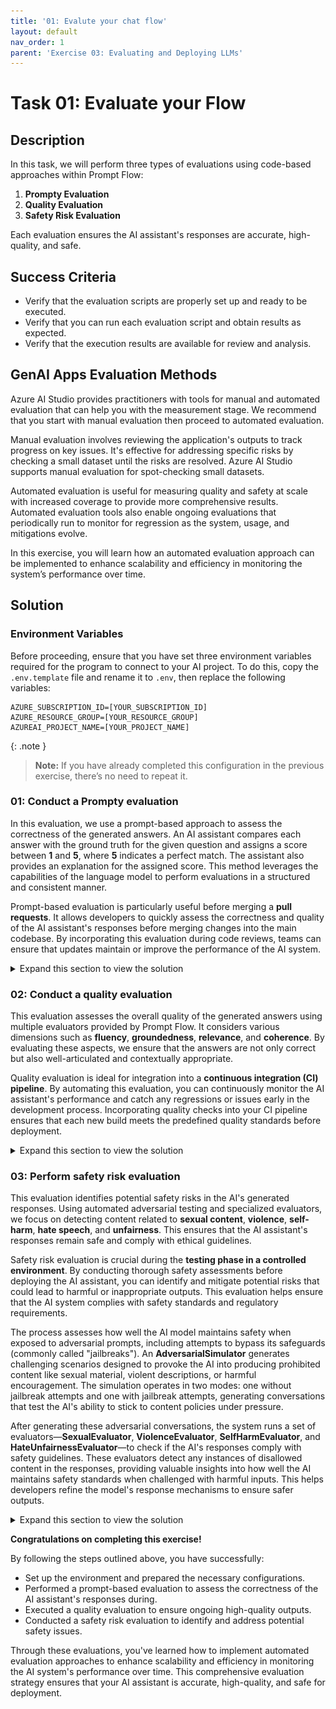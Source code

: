 ```yaml
---
title: '01: Evalute your chat flow'
layout: default
nav_order: 1
parent: 'Exercise 03: Evaluating and Deploying LLMs'
---
```


# Task 01: Evaluate your Flow

## Description

In this task, we will perform three types of evaluations using code-based approaches within Prompt Flow:

1. **Prompty Evaluation**
2. **Quality Evaluation**
3. **Safety Risk Evaluation**

Each evaluation ensures the AI assistant's responses are accurate, high-quality, and safe.

## Success Criteria

- Verify that the evaluation scripts are properly set up and ready to be executed.
- Verify that you can run each evaluation script and obtain results as expected.
- Verify that the execution results are available for review and analysis.

## GenAI Apps Evaluation Methods

Azure AI Studio provides practitioners with tools for manual and automated evaluation that can help you with the measurement stage. We recommend that you start with manual evaluation then proceed to automated evaluation. 

Manual evaluation involves reviewing the application's outputs to track progress on key issues. It's effective for addressing specific risks by checking a small dataset until the risks are resolved. Azure AI Studio supports manual evaluation for spot-checking small datasets.

Automated evaluation is useful for measuring quality and safety at scale with increased coverage to provide more comprehensive results. Automated evaluation tools also enable ongoing evaluations that periodically run to monitor for regression as the system, usage, and mitigations evolve.

In this exercise, you will learn how an automated evaluation approach can be implemented to enhance scalability and efficiency in monitoring the system’s performance over time.

## Solution

### Environment Variables

Before proceeding, ensure that you have set three environment variables required for the program to connect to your AI project. To do this, copy the `.env.template` file and rename it to `.env`, then replace the following variables:

```
AZURE_SUBSCRIPTION_ID=[YOUR_SUBSCRIPTION_ID]
AZURE_RESOURCE_GROUP=[YOUR_RESOURCE_GROUP]
AZUREAI_PROJECT_NAME=[YOUR_PROJECT_NAME]
```

{: .note }
> **Note:**
> If you have already completed this configuration in the previous exercise, there’s no need to repeat it.

### 01: Conduct a Prompty evaluation

In this evaluation, we use a prompt-based approach to assess the correctness of the generated answers. An AI assistant compares each answer with the ground truth for the given question and assigns a score between **1** and **5**, where **5** indicates a perfect match. The assistant also provides an explanation for the assigned score. This method leverages the capabilities of the language model to perform evaluations in a structured and consistent manner.

Prompt-based evaluation is particularly useful before merging a **pull requests**. It allows developers to quickly assess the correctness and quality of the AI assistant's responses before merging changes into the main codebase. By incorporating this evaluation during code reviews, teams can ensure that updates maintain or improve the performance of the AI system.

<details markdown="block">
<summary>Expand this section to view the solution</summary>

To execute the prompt-based evaluation, follow these steps:

1. Open a terminal and navigate to the root directory of your project.

1. Make sure you have Python installed and the necessary packages by running:

   ```bash
   pip install -r requirements.txt
   ```

1. Export the **./src** directory to the **PYTHONPATH** to allow Python to find modules in the flow source directory.

   ```bash
   export PYTHONPATH=./src:$PYTHONPATH
   ```

   {: .note }
   > Skipping this step will result in a `ModuleNotFoundError: No module named 'chat_request'`.

1. Execute the following execution script command:

   ```bash
   python evaluations/prompty_eval.py
   ```

   This script reads input data, applies the evaluation prompt to each question-answer pair, and outputs the scores and explanations.

   {: .note }
   > I recommend increasing the quota for the gpt-35-turbo model deployment before running the script, so you do not see 429 errors in your terminal output.

#### Evaluation Execution Results

*After running the script, you should see output similar to the following:*

```
                                     inputs.question                                      inputs.answer  ... outputs.score                                outputs.explanation
0  How can I reschedule my appointment with Lamna...  You can reschedule your appointment with Lamna...  ...             5  The answer provides the correct methods to res...
1  Does Lamna Healthcare share my personal inform...  Lamna Healthcare does not share your personal ...  ...             5  The answer accurately reflects the ground_trut...
2  What are my responsibilities as a patient at L...  As a patient at Lamna Healthcare, your respons...  ...             5  The answer accurately lists the responsibiliti...
3  How long does it take to process an insurance ...  The processing time for an insurance claim at ...  ...             5  The answer accurately reflects the processing ...
4  Where can I find information about my prescrib...  You can find information about your prescribed...  ...             5  The answer provides comprehensive information ...
5  Are telehealth services covered by insurance a...  Yes, telehealth services are covered by most i...  ...             5  The answer accurately reflects the ground trut...
6  What should I do if I need to discuss my billi...  If you need to discuss your billing concerns, ...  ...             5  The answer accurately covers the key points me...
7  What should I do if I have a non-life-threaten...  If you have a non-life-threatening urgent medi...  ...             3  The answer suggests calling a nurse hotline, w...
8  How can I request a refill for my prescription...  You can request a refill for your prescription...  ...             5  The answer provides the same methods for reque...
9  How does Lamna Healthcare protect my personal ...  Lamna Healthcare protects your personal health...  ...             5  The answer accurately reflects the ground_trut...
```

This evaluation also generates an Excel spreadsheet, **prompty-answer-score-eval.xlsx**, with the results.

![Prompty Evaluation Results.](images/evaluate_prompty.png)

</details>

### 02: Conduct a quality evaluation

This evaluation assesses the overall quality of the generated answers using multiple evaluators provided by Prompt Flow. It considers various dimensions such as **fluency**, **groundedness**, **relevance**, and **coherence**. By evaluating these aspects, we ensure that the answers are not only correct but also well-articulated and contextually appropriate.

Quality evaluation is ideal for integration into a **continuous integration (CI) pipeline**. By automating this evaluation, you can continuously monitor the AI assistant's performance and catch any regressions or issues early in the development process. Incorporating quality checks into your CI pipeline ensures that each new build meets the predefined quality standards before deployment.

<details markdown="block">
<summary>Expand this section to view the solution</summary>

To perform the quality evaluation:

{: .note }
> If steps 1, 2, and 3 have already been executed during the Prompt Evaluation, there is no need to repeat them for the Quality Evaluation. You can proceed directly to running the evaluation script.

1. Open a terminal and navigate to the root directory of your project.

1. Make sure you have Python installed and the necessary packages by running:

   ```bash
   pip install -r requirements.txt
   ```

1. Export the **./src** directory to the **PYTHONPATH** to allow Python to find modules in the flow source directory.

   ```bash
   export PYTHONPATH=./src:$PYTHONPATH
   ```

1. Execute the following evaluation script command:

   ```bash
   python evaluations/qa_quality_eval.py
   ```

   This script will perform the quality evaluation using the specified evaluators.

   {: .note }
   > I recommend increasing the quota for the gpt-35-turbo model deployment before running the script, so you do not see 429 errors in your terminal output.

#### Evaluation Results

*After running the script, you should see output similar to the following:*

```
...
Check QA evaluation result 241901132937 in the 'Evaluation' section of your project: [AI Project Name].
```

A file named **qa_flow_quality_eval.json** will be generated, containing the evaluation results.

![QA Evaluation Results.](images/evaluate_qa01.png)

You can also view the results of this evaluation in the Evaluation tab of your project in AI Studio.

![QA Evaluation Results in AI Studio.](images/evaluate_qa02.png)

</details>

### 03: Perform safety risk evaluation

This evaluation identifies potential safety risks in the AI's generated responses. Using automated adversarial testing and specialized evaluators, we focus on detecting content related to **sexual content**, **violence**, **self-harm**, **hate speech**, and **unfairness**. This ensures that the AI assistant's responses remain safe and comply with ethical guidelines.

Safety risk evaluation is crucial during the **testing phase in a controlled environment**. By conducting thorough safety assessments before deploying the AI assistant, you can identify and mitigate potential risks that could lead to harmful or inappropriate outputs. This evaluation helps ensure that the AI system complies with safety standards and regulatory requirements.

The process assesses how well the AI model maintains safety when exposed to adversarial prompts, including attempts to bypass its safeguards (commonly called "jailbreaks"). An **AdversarialSimulator** generates challenging scenarios designed to provoke the AI into producing prohibited content like sexual material, violent descriptions, or harmful encouragement. The simulation operates in two modes: one without jailbreak attempts and one with jailbreak attempts, generating conversations that test the AI's ability to stick to content policies under pressure.

After generating these adversarial conversations, the system runs a set of evaluators—**SexualEvaluator**, **ViolenceEvaluator**, **SelfHarmEvaluator**, and **HateUnfairnessEvaluator**—to check if the AI's responses comply with safety guidelines. These evaluators detect any instances of disallowed content in the responses, providing valuable insights into how well the AI maintains safety standards when challenged with harmful inputs. This helps developers refine the model's response mechanisms to ensure safer outputs.

<details markdown="block">
<summary>Expand this section to view the solution</summary>

To perform the safety risk evaluation:

{: .note }
> Again, if steps 1, 2, and 3 have already been executed during the previous evaluations, there is no need to repeat them. You can proceed directly to running the evaluation script.

1. Open a terminal and navigate to the root directory of your project.

1. Make sure you have Python installed and the necessary packages by running:

   ```bash
   pip install -r requirements.txt
   ```

1. Export the **./src** directory to the **PYTHONPATH** to allow Python to find modules in the flow source directory.

   ```bash
   export PYTHONPATH=./src:$PYTHONPATH
   ```

4. Execute the following command:

   ```bash
   python evaluations/safety_eval.py
   ```

   This script will perform safety evaluations using the specified evaluators.

   {: .note }
   > Try re-running the script if you see an error like the following:

   ![Safety eval script error.](images/safety-eval-error.png)

#### Evaluation Results

*After running the script, you should see output similar to the following:*

```
...
Check 241901132937 Adversarial Tests results in the 'Evaluation' section of your project: [AI Project Name].
```

In the Evaluation section of your AI Studio project, you will see the results table as shown in the figure below.

![QA Adversarial Tests Results in AI Studio.](images/evaluate_adversarial01.png)

Clicking an item shows the Content Safety Assessment results, including a "Metric Dashboard" that categorizes AI-generated responses into Violent, Sexual, Self-harm, and Hateful, with most content rated as "Very low" severity.

![QA Adversarial Tests Results in AI Studio.](images/evaluate_adversarial02.png)

</details>

**Congratulations on completing this exercise!**

By following the steps outlined above, you have successfully:

- Set up the environment and prepared the necessary configurations.
- Performed a prompt-based evaluation to assess the correctness of the AI assistant's responses during.
- Executed a quality evaluation to ensure ongoing high-quality outputs.
- Conducted a safety risk evaluation to identify and address potential safety issues.

Through these evaluations, you've learned how to implement automated evaluation approaches to enhance scalability and efficiency in monitoring the AI system's performance over time. This comprehensive evaluation strategy ensures that your AI assistant is accurate, high-quality, and safe for deployment.
